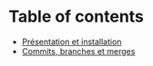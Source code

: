 # Table of contents

* [Présentation et installation](README.md)
* [Commits, branches et merges](commits-branches-et-merges.md)
